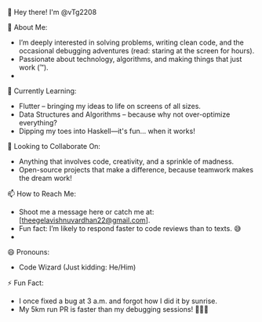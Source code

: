 👋 Hey there! I'm @vTg2208

👀 About Me:
- I’m deeply interested in solving problems, writing clean code, and the occasional debugging adventures (read: staring at the screen for hours).
- Passionate about technology, algorithms, and making things that just work (™).
- 
🌱 Currently Learning:
- Flutter – bringing my ideas to life on screens of all sizes.
- Data Structures and Algorithms – because why not over-optimize everything?
- Dipping my toes into Haskell—it's fun… when it works!
  
💞️ Looking to Collaborate On:
- Anything that involves code, creativity, and a sprinkle of madness.
- Open-source projects that make a difference, because teamwork makes the dream work!
  
📫 How to Reach Me:
- Shoot me a message here or catch me at: [theegelavishnuvardhan22@gmail.com].
- Fun fact: I’m likely to respond faster to code reviews than to texts. 😅
- 
😄 Pronouns:
- Code Wizard (Just kidding: He/Him)

⚡ Fun Fact:
- I once fixed a bug at 3 a.m. and forgot how I did it by sunrise.
- My 5km run PR is faster than my debugging sessions! 🏃‍♂️💨
